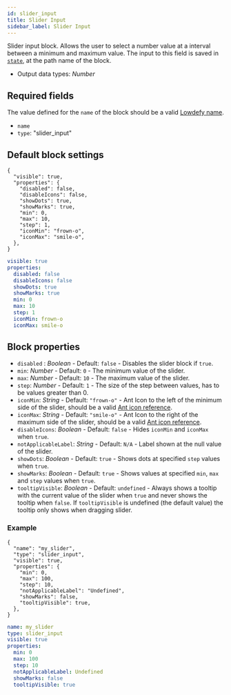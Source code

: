 ```yaml
---
id: slider_input
title: Slider Input
sidebar_label: Slider Input
---
```


Slider input block. Allows the user to select a number value at a interval between a minimum and maximum value. The input to this field is saved in [`state`](concepts/state.md), at the path name of the block.

- Output data types: _Number_

## Required fields

The value defined for the `name` of the block should be a valid [Lowdefy name](concepts/lowdefy-file.md#names-and-ids).

- `name`
- `type`: "slider_input"

## Default block settings

<!--DOCUSAURUS_CODE_TABS-->
<!--JSON-->

```json5
{
  "visible": true,
  "properties": {
    "disabled": false,
    "disableIcons": false,
    "showDots": true,
    "showMarks": true,
    "min": 0,
    "max": 10,
    "step": 1,
    "iconMin": "frown-o",
    "iconMax": "smile-o",
  },
}
```

<!--YAML-->

```yaml
visible: true
properties:
  disabled: false
  disableIcons: false
  showDots: true
  showMarks: true
  min: 0
  max: 10
  step: 1
  iconMin: frown-o
  iconMax: smile-o
```

<!--END_DOCUSAURUS_CODE_TABS-->

## Block properties

- `disabled` : _Boolean_ - Default: `false` - Disables the slider block if `true`.
- `min`: _Number_ - Default: `0` - The minimum value of the slider.
- `max`: _Number_ - Default: `10` - The maximum value of the slider.
- `step`: _Number_ - Default: `1` - The size of the step between values, has to be values greater than 0.
- `iconMin`: _String_ - Default: `"frown-o"` - Ant Icon to the left of the minimum side of the slider, should be a valid [Ant icon reference](https://ant.design/components/icon/).
- `iconMax`: _String_ - Default: `"smile-o"` - Ant Icon to the right of the maximum side of the slider, should be a valid [Ant icon reference](https://ant.design/components/icon/).
- `disableIcons`: _Boolean_ - Default: `false` - Hides `iconMin` and `iconMax` when `true`.
- `notApplicableLabel`: _String_ - Default: `N/A` - Label shown at the null value of the slider.
- `showDots`: _Boolean_ - Default: `true` - Shows dots at specified `step` values when `true`.
- `showMarks`: _Boolean_ - Default: `true` - Shows values at specified `min`, `max` and `step` values when `true`.
- `tooltipVisible`: _Boolean_ - Default: `undefined` - Always shows a tooltip with the current value of the slider when `true` and never shows the tooltip when `false`. If `tooltipVisible` is undefined (the default value) the tooltip only shows when dragging slider.

### Example

<!--DOCUSAURUS_CODE_TABS-->
<!--JSON-->

```json5
{
  "name": "my_slider",
  "type": "slider_input",
  "visible": true,
  "properties": {
    "min": 0,
    "max": 100,
    "step": 10,
    "notApplicableLabel": "Undefined",
    "showMarks": false,
    "tooltipVisible": true,
  },
}
```

<!--YAML-->

```yaml
name: my_slider
type: slider_input
visible: true
properties:
  min: 0
  max: 100
  step: 10
  notApplicableLabel: Undefined
  showMarks: false
  tooltipVisible: true
```

<!--END_DOCUSAURUS_CODE_TABS-->
